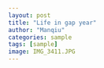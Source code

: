 ```yaml
---
layout: post
title: "Life in gap year"
author: "Manqiu"
categories: sample
tags: [sample]
image: IMG_3411.JPG
---
```

